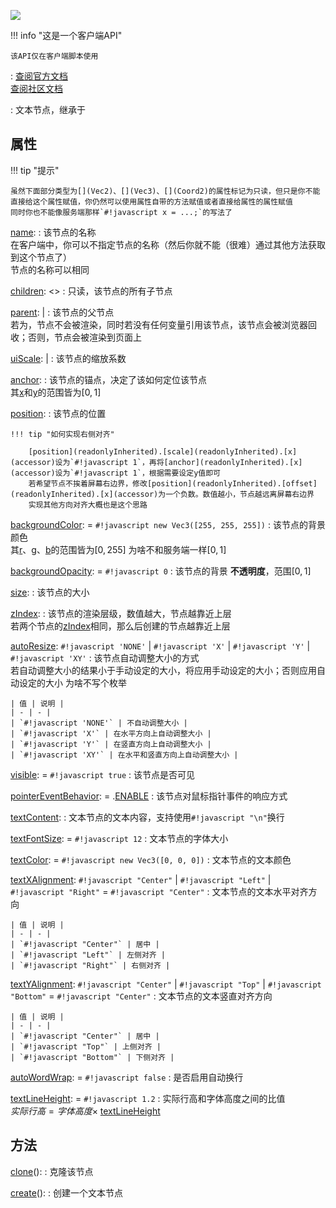 <a href="https://github.com/qndm"><img src="https://img.shields.io/badge/%E8%B4%A1%E7%8C%AE%E8%80%85-qndm-blue"></img></a>

!!! info "这是一个客户端API"

    该API仅在客户端脚本使用

:   [查阅官方文档](https://box3.yuque.com/staff-khn556/wupvz3/ik3r2d9u376vih0b)  
    [查阅社区文档](https://www.yuque.com/box3lab/api/ucmg8xzy7eva0kux)

:   文本节点，继承于[](UiRenderable)

## 属性
!!! tip "提示"

    虽然下面部分类型为[](Vec2)、[](Vec3)、[](Coord2)的属性标记为只读，但只是你不能直接给这个属性赋值，你仍然可以使用属性自带的方法赋值或者直接给属性的属性赋值  
    同时你也不能像服务端那样`#!javascript x = ...;`的写法了

[name](inherited): [](string)
:   该节点的名称  
    在客户端中，你可以不指定节点的名称（然后你就不能（很难）通过其他方法获取到这个节点了）  
    节点的名称可以相同

[children](readonlyInherited): [](ReadonlyArray)<[](UiNode)>
:   只读，该节点的所有子节点

[parent](inherited): [](UiNode) | [](undefined)
:   该节点的父节点  
    若为[](undefined)，节点不会被渲染，同时若没有任何变量引用该节点，该节点会被浏览器回收；否则，节点会被渲染到页面上

[uiScale](inherited): [](UiScale) | [](undefined)
:   该节点的缩放系数

[anchor](readonlyInherited): [](Vec2)
:   该节点的锚点，决定了该如何定位该节点  
    其[x](accessor)和[y](accessor)的范围皆为$[0, 1]$

[position](readonlyInherited): [](Coord2)
:   该节点的位置

    !!! tip "如何实现右侧对齐"

        [position](readonlyInherited).[scale](readonlyInherited).[x](accessor)设为`#!javascript 1`，再将[anchor](readonlyInherited).[x](accessor)设为`#!javascript 1`，根据需要设定y值即可  
        若希望节点不挨着屏幕右边界，修改[position](readonlyInherited).[offset](readonlyInherited).[x](accessor)为一个负数。数值越小，节点越远离屏幕右边界  
        实现其他方向对齐大概也是这个思路

[backgroundColor](readonlyInherited): [](Vec3) = `#!javascript new Vec3([255, 255, 255])`
:   该节点的背景颜色  
    其[r](accessor)、[g](accessor)、[b](accessor)的范围皆为$[0, 255]$
    <span class="hidden">为啥不和服务端一样$[0, 1]$</span>

[backgroundOpacity](inherited): [](number) = `#!javascript 0`
:   该节点的背景 **不透明度**，范围$[0, 1]$

[size](readonlyInherited): [](Coord2)
:   该节点的大小

[zIndex](inherited): [](number)
:   该节点的渲染层级，数值越大，节点越靠近上层  
    若两个节点的[zIndex](property)相同，那么后创建的节点越靠近上层

[autoResize](inherited): `#!javascript 'NONE'` | `#!javascript 'X'` | `#!javascript 'Y'` | `#!javascript 'XY'`
:   该节点自动调整大小的方式  
    若自动调整大小的结果小于手动设定的大小，将应用手动设定的大小；否则应用自动设定的大小
    <span class="hidden">为啥不写个枚举</span>

    | 值 | 说明 |
    | - | - |
    | `#!javascript 'NONE'` | 不自动调整大小 |
    | `#!javascript 'X'` | 在水平方向上自动调整大小 |
    | `#!javascript 'Y'` | 在竖直方向上自动调整大小 |
    | `#!javascript 'XY'` | 在水平和竖直方向上自动调整大小 |

[visible](inherited): [](boolean) = `#!javascript true`
:   该节点是否可见

[pointerEventBehavior](inherited): [](PointerEventBehavior) = [](PointerEventBehavior).[ENABLE](enumMember)
:   该节点对鼠标指针事件的响应方式

[textContent](property): [](string)
:   文本节点的文本内容，支持使用`#!javascript "\n"`换行

[textFontSize](property): [](number) = `#!javascript 12`
:   文本节点的字体大小

[textColor](property): [](Vec3) = `#!javascript new Vec3([0, 0, 0])`
:   文本节点的文本颜色

[textXAlignment](property): `#!javascript "Center"` | `#!javascript "Left"` | `#!javascript "Right"` = `#!javascript "Center"`
:   文本节点的文本水平对齐方向

    | 值 | 说明 |
    | - | - |
    | `#!javascript "Center"` | 居中 |
    | `#!javascript "Left"` | 左侧对齐 |
    | `#!javascript "Right"` | 右侧对齐 |

[textYAlignment](property): `#!javascript "Center"` | `#!javascript "Top"` | `#!javascript "Bottom"` = `#!javascript "Center"`
:   文本节点的文本竖直对齐方向

    | 值 | 说明 |
    | - | - |
    | `#!javascript "Center"` | 居中 |
    | `#!javascript "Top"` | 上侧对齐 |
    | `#!javascript "Bottom"` | 下侧对齐 |

[autoWordWrap](hiddenProperty): [](boolean) = `#!javascript false`
:   是否启用自动换行

[textLineHeight](hiddenProperty): [](number) = `#!javascript 1.2`
:   实际行高和字体高度之间的比值  
    $实际行高=字体高度\times$ [textLineHeight](property)

## 方法
[clone](inheritedMethod)(): [](void)
:   克隆该节点

[create](staticMethod)(): [](UiText)
:   创建一个文本节点